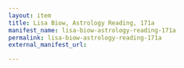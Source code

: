 ```yaml
---
layout: item
title: Lisa Biow, Astrology Reading, 171a
manifest_name: lisa-biow-astrology-reading-171a
permalink: lisa-biow-astrology-reading-171a
external_manifest_url: 

---
```

<!-- Add an essay or interpretive material below this line,
using HTML or markdown.  Do not modify this file above this line -->
